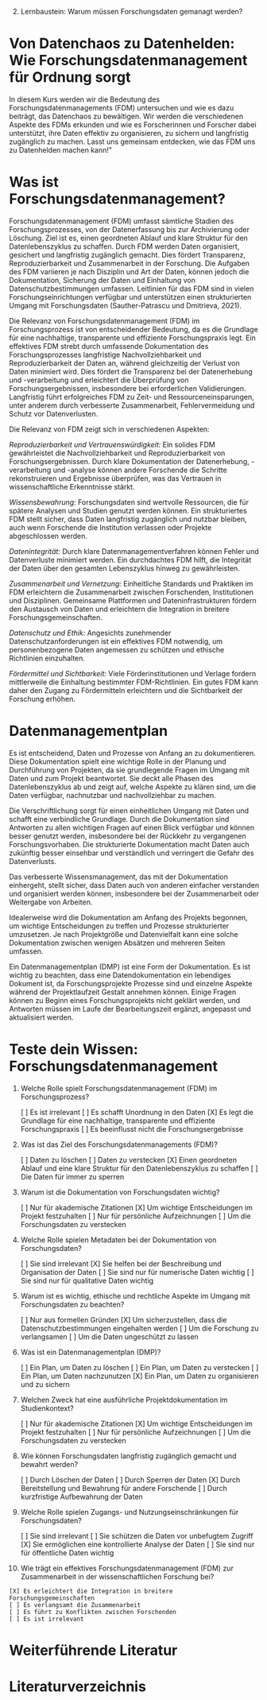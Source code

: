 2. Lernbaustein: Warum müssen Forschungsdaten gemanagt werden?

# Von Datenchaos zu Datenhelden: Wie Forschungsdatenmanagement für Ordnung sorgt

In diesem Kurs werden wir die Bedeutung des Forschungsdatenmanagements (FDM) untersuchen und wie es dazu beiträgt, das Datenchaos zu bewältigen. Wir werden die verschiedenen Aspekte des FDMs erkunden und wie es Forscherinnen und Forscher dabei unterstützt, ihre Daten effektiv zu organisieren, zu sichern und langfristig zugänglich zu machen. Lasst uns gemeinsam entdecken, wie das FDM uns zu Datenhelden machen kann!"



# Was ist Forschungsdatenmanagement?

Forschungsdatenmanagement (FDM) umfasst sämtliche Stadien des Forschungsprozesses, von der Datenerfassung bis zur Archivierung oder Löschung. Ziel ist es, einen geordneten Ablauf und klare Struktur für den Datenlebenszyklus zu schaffen. Durch FDM werden Daten organisiert, gesichert und langfristig zugänglich gemacht. Dies fördert Transparenz, Reproduzierbarkeit und Zusammenarbeit in der Forschung. Die Aufgaben des FDM variieren je nach Disziplin und Art der Daten, können jedoch die Dokumentation, Sicherung der Daten und Einhaltung von Datenschutzbestimmungen umfassen. Leitlinien für das FDM sind in vielen Forschungseinrichtungen verfügbar und unterstützen einen strukturierten Umgang mit Forschungsdaten (Sauther-Patrascu und Dmitrieva, 2021).


Die Relevanz von Forschungsdatenmanagement (FDM) im Forschungsprozess ist von entscheidender Bedeutung, da es die Grundlage für eine nachhaltige, transparente und effiziente Forschungspraxis legt. Ein effektives FDM strebt durch umfassende Dokumentation des Forschungsprozesses langfristige Nachvollziehbarkeit und Reproduzierbarkeit der Daten an, während gleichzeitig der Verlust von Daten minimiert wird. Dies fördert die Transparenz bei der Datenerhebung und -verarbeitung und erleichtert die Überprüfung von Forschungsergebnissen, insbesondere bei erforderlichen Validierungen. Langfristig führt erfolgreiches FDM zu Zeit- und Ressourceneinsparungen, unter anderem durch verbesserte Zusammenarbeit, Fehlervermeidung und Schutz vor Datenverlusten.

Die Relevanz von FDM zeigt sich in verschiedenen Aspekten:

*Reproduzierbarkeit und Vertrauenswürdigkeit:* Ein solides FDM gewährleistet die Nachvollziehbarkeit und Reproduzierbarkeit von Forschungsergebnissen. Durch klare Dokumentation der Datenerhebung, -verarbeitung und -analyse können andere Forschende die Schritte rekonstruieren und Ergebnisse überprüfen, was das Vertrauen in wissenschaftliche Erkenntnisse stärkt.

*Wissensbewahrung:* Forschungsdaten sind wertvolle Ressourcen, die für spätere Analysen und Studien genutzt werden können. Ein strukturiertes FDM stellt sicher, dass Daten langfristig zugänglich und nutzbar bleiben, auch wenn Forschende die Institution verlassen oder Projekte abgeschlossen werden.

*Datenintegrität:* Durch klare Datenmanagementverfahren können Fehler und Datenverluste minimiert werden. Ein durchdachtes FDM hilft, die Integrität der Daten über den gesamten Lebenszyklus hinweg zu gewährleisten.

*Zusammenarbeit und Vernetzung:* Einheitliche Standards und Praktiken im FDM erleichtern die Zusammenarbeit zwischen Forschenden, Institutionen und Disziplinen. Gemeinsame Plattformen und Dateninfrastrukturen fördern den Austausch von Daten und erleichtern die Integration in breitere Forschungsgemeinschaften.

*Datenschutz und Ethik:* Angesichts zunehmender Datenschutzanforderungen ist ein effektives FDM notwendig, um personenbezogene Daten angemessen zu schützen und ethische Richtlinien einzuhalten.

*Fördermittel und Sichtbarkeit:* Viele Förderinstitutionen und Verlage fordern mittlerweile die Einhaltung bestimmter FDM-Richtlinien. Ein gutes FDM kann daher den Zugang zu Fördermitteln erleichtern und die Sichtbarkeit der Forschung erhöhen.


# Datenmanagementplan

Es ist entscheidend, Daten und Prozesse von Anfang an zu dokumentieren. Diese Dokumentation spielt eine wichtige Rolle in der Planung und Durchführung von Projekten, da sie grundlegende Fragen im Umgang mit Daten und zum Projekt beantwortet. Sie deckt alle Phasen des Datenlebenszyklus ab und zeigt auf, welche Aspekte zu klären sind, um die Daten verfügbar, nachnutzbar und nachvollziehbar zu machen.

Die Verschriftlichung sorgt für einen einheitlichen Umgang mit Daten und schafft eine verbindliche Grundlage. Durch die Dokumentation sind Antworten zu allen wichtigen Fragen auf einen Blick verfügbar und können besser genutzt werden, insbesondere bei der Rückkehr zu vergangenen Forschungsvorhaben. Die strukturierte Dokumentation macht Daten auch zukünftig besser einsehbar und verständlich und verringert die Gefahr des Datenverlusts.

Das verbesserte Wissensmanagement, das mit der Dokumentation einhergeht, stellt sicher, dass Daten auch von anderen einfacher verstanden und organisiert werden können, insbesondere bei der Zusammenarbeit oder Weitergabe von Arbeiten.

Idealerweise wird die Dokumentation am Anfang des Projekts begonnen, um wichtige Entscheidungen zu treffen und Prozesse strukturierter umzusetzen. Je nach Projektgröße und Datenvielfalt kann eine solche Dokumentation zwischen wenigen Absätzen und mehreren Seiten umfassen.

Ein Datenmanagementplan (DMP) ist eine Form der Dokumentation. Es ist wichtig zu beachten, dass eine Datendokumentation ein lebendiges Dokument ist, da Forschungsprojekte Prozesse sind und einzelne Aspekte während der Projektlaufzeit Gestalt annehmen können. Einige Fragen können zu Beginn eines Forschungsprojekts nicht geklärt werden, und Antworten müssen im Laufe der Bearbeitungszeit ergänzt, angepasst und aktualisiert werden.


# Teste dein Wissen: Forschungsdatenmanagement

1. Welche Rolle spielt Forschungsdatenmanagement (FDM) im Forschungsprozess?

   [ ] Es ist irrelevant
   [ ] Es schafft Unordnung in den Daten
   [X] Es legt die Grundlage für eine nachhaltige, transparente und effiziente Forschungspraxis
   [ ] Es beeinflusst nicht die Forschungsergebnisse

2. Was ist das Ziel des Forschungsdatenmanagements (FDM)?

   [ ] Daten zu löschen
   [ ] Daten zu verstecken
   [X] Einen geordneten Ablauf und eine klare Struktur für den Datenlebenszyklus zu schaffen
   [ ] Die Daten für immer zu sperren


3. Warum ist die Dokumentation von Forschungsdaten wichtig?

   [ ] Nur für akademische Zitationen
   [X] Um wichtige Entscheidungen im Projekt festzuhalten
   [ ] Nur für persönliche Aufzeichnungen
   [ ] Um die Forschungsdaten zu verstecken


4. Welche Rolle spielen Metadaten bei der Dokumentation von Forschungsdaten?

   [ ] Sie sind irrelevant
   [X] Sie helfen bei der Beschreibung und Organisation der Daten
   [ ] Sie sind nur für numerische Daten wichtig
   [ ] Sie sind nur für qualitative Daten wichtig


5. Warum ist es wichtig, ethische und rechtliche Aspekte im Umgang mit Forschungsdaten zu beachten?

   [ ] Nur aus formellen Gründen
   [X] Um sicherzustellen, dass die Datenschutzbestimmungen eingehalten werden
   [ ] Um die Forschung zu verlangsamen
   [ ] Um die Daten ungeschützt zu lassen


6. Was ist ein Datenmanagementplan (DMP)?

   [ ] Ein Plan, um Daten zu löschen
   [ ] Ein Plan, um Daten zu verstecken
   [ ] Ein Plan, um Daten nachzunutzen
   [X] Ein Plan, um Daten zu organisieren und zu sichern


7. Welchen Zweck hat eine ausführliche Projektdokumentation im Studienkontext?

   [ ] Nur für akademische Zitationen
   [X] Um wichtige Entscheidungen im Projekt festzuhalten
   [ ] Nur für persönliche Aufzeichnungen
   [ ] Um die Forschungsdaten zu verstecken


8. Wie können Forschungsdaten langfristig zugänglich gemacht und bewahrt werden?

   [ ] Durch Löschen der Daten
   [ ] Durch Sperren der Daten
   [X] Durch Bereitstellung und Bewahrung für andere Forschende
   [ ] Durch kurzfristige Aufbewahrung der Daten


9. Welche Rolle spielen Zugangs- und Nutzungseinschränkungen für Forschungsdaten?

   [ ] Sie sind irrelevant
   [ ] Sie schützen die Daten vor unbefugtem Zugriff
   [X] Sie ermöglichen eine kontrollierte Analyse der Daten
   [ ] Sie sind nur für öffentliche Daten wichtig


 10. Wie trägt ein effektives Forschungsdatenmanagement (FDM) zur Zusammenarbeit in der wissenschaftlichen Forschung bei?

    [X] Es erleichtert die Integration in breitere Forschungsgemeinschaften
    [ ] Es verlangsamt die Zusammenarbeit
    [ ] Es führt zu Konflikten zwischen Forschenden
    [ ] Es ist irrelevant


# Weiterführende Literatur



# Literaturverzeichnis

